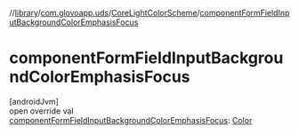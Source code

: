 //[library](../../../index.md)/[com.glovoapp.uds](../index.md)/[CoreLightColorScheme](index.md)/[componentFormFieldInputBackgroundColorEmphasisFocus](component-form-field-input-background-color-emphasis-focus.md)

# componentFormFieldInputBackgroundColorEmphasisFocus

[androidJvm]\
open override val [componentFormFieldInputBackgroundColorEmphasisFocus](component-form-field-input-background-color-emphasis-focus.md): [Color](https://developer.android.com/reference/kotlin/androidx/compose/ui/graphics/Color.html)

